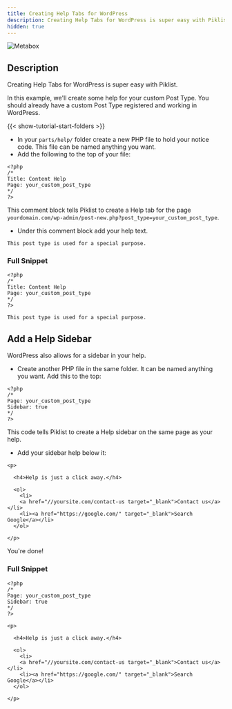 ```yaml
---
title: Creating Help Tabs for WordPress
description: Creating Help Tabs for WordPress is super easy with Piklist.
hidden: true
---
```

![Metabox](/images/tutorial-help-tab-with-sidebar.png)


## Description
Creating Help Tabs for WordPress is super easy with Piklist.

In this example, we'll create some help for your custom Post Type. You should already have a custom Post Type registered and working in WordPress.

{{< show-tutorial-start-folders >}}

* In your `parts/help/` folder create a new PHP file to hold your notice code. This file can be named anything you want.
* Add the following to the top of your file:

```
<?php
/*
Title: Content Help
Page: your_custom_post_type
*/
?>
```

This comment block tells Piklist to create a Help tab for the page `yourdomain.com/wp-admin/post-new.php?post_type=your_custom_post_type`.

* Under this comment block add your help text.

```
This post type is used for a special purpose.
```

### Full Snippet

```
<?php
/*
Title: Content Help
Page: your_custom_post_type
*/
?>

This post type is used for a special purpose.
```

## Add a Help Sidebar

WordPress also allows for a sidebar in your help.

* Create another PHP file in the same folder. It can be named anything you want. Add this to the top:

```
<?php
/*
Page: your_custom_post_type
Sidebar: true
*/
?>
```

This code tells Piklist to create a Help sidebar on the same page as your help.

* Add your sidebar help below it:

```
<p>

  <h4>Help is just a click away.</h4>

  <ol>
    <li>
    <a href="//yoursite.com/contact-us target="_blank">Contact us</a></li>
    <li><a href="https://google.com/" target="_blank">Search Google</a></li>
  </ol>

</p>
```

You're done!

### Full Snippet

```
<?php
/*
Page: your_custom_post_type
Sidebar: true
*/
?>

<p>

  <h4>Help is just a click away.</h4>

  <ol>
    <li>
    <a href="//yoursite.com/contact-us target="_blank">Contact us</a></li>
    <li><a href="https://google.com/" target="_blank">Search Google</a></li>
  </ol>

</p>
```
